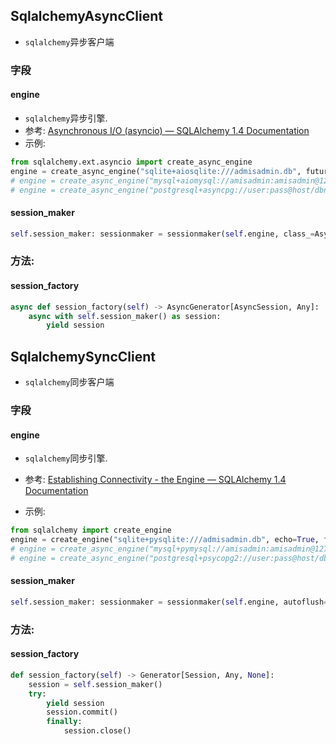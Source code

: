## SqlalchemyAsyncClient

- `sqlalchemy`异步客户端



### 字段

#### engine

- `sqlalchemy`异步引擎.
- 参考: [Asynchronous I/O (asyncio) — SQLAlchemy 1.4 Documentation](https://docs.sqlalchemy.org/en/14/orm/extensions/asyncio.html?highlight=async#sqlalchemy.ext.asyncio.AsyncEngine)
- 示例:

```python
from sqlalchemy.ext.asyncio import create_async_engine
engine = create_async_engine("sqlite+aiosqlite:///admisadmin.db", future=True)
# engine = create_async_engine("mysql+aiomysql://amisadmin:amisadmin@127.0.0.1:3306/amisadmin?charset=utf8mb4", future=True)
# engine = create_async_engine("postgresql+asyncpg://user:pass@host/dbname", future=True)
```

#### session_maker

```python
self.session_maker: sessionmaker = sessionmaker(self.engine, class_=AsyncSession, autoflush=False)
```



### 方法:

#### session_factory

```python
async def session_factory(self) -> AsyncGenerator[AsyncSession, Any]:
    async with self.session_maker() as session:
        yield session
```



## SqlalchemySyncClient

- `sqlalchemy`同步客户端



### 字段

#### engine

- `sqlalchemy`同步引擎.
- 参考: [Establishing Connectivity - the Engine — SQLAlchemy 1.4 Documentation](https://docs.sqlalchemy.org/en/14/tutorial/engine.html)

- 示例:

```python
from sqlalchemy import create_engine
engine = create_engine("sqlite+pysqlite:///admisadmin.db", echo=True, future=True)
# engine = create_async_engine("mysql+pymysql://amisadmin:amisadmin@127.0.0.1:3306/amisadmin?charset=utf8mb4", future=True)
# engine = create_async_engine("postgresql+psycopg2://user:pass@host/dbname", future=True)


```

#### session_maker

```python
self.session_maker: sessionmaker = sessionmaker(self.engine, autoflush=False)
```



### 方法:

#### session_factory

```python
def session_factory(self) -> Generator[Session, Any, None]:
    session = self.session_maker()
    try:
        yield session
        session.commit()
        finally:
            session.close()
```

